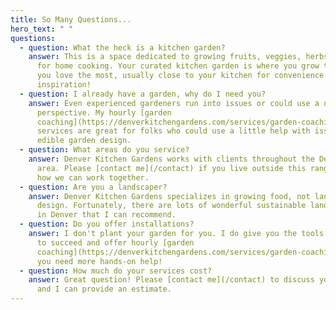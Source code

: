 ```yaml
---
title: So Many Questions...
hero_text: " "
questions:
  - question: What the heck is a kitchen garden?
    answer: This is a space dedicated to growing fruits, veggies, herbs and flowers
      for home cooking. Your curated kitchen garden is where you grow the foods
      you love the most, usually close to your kitchen for convenience and
      inspiration!
  - question: I already have a garden, why do I need you?
    answer: Even experienced gardeners run into issues or could use a new
      perspective. My hourly [garden
      coaching](https://denverkitchengardens.com/services/garden-coaching)
      services are great for folks who could use a little help with issues or
      edible garden design.
  - question: What areas do you service?
    answer: Denver Kitchen Gardens works with clients throughout the Denver-Metro
      area. Please [contact me](/contact) if you live outside this range to see
      how we can work together.
  - question: Are you a landscaper?
    answer: Denver Kitchen Gardens specializes in growing food, not landscape
      design. Fortunately, there are lots of wonderful sustainable landscapers
      in Denver that I can recommend.
  - question: Do you offer installations?
    answer: I don't plant your garden for you. I do give you the tools and knowledge
      to succeed and offer hourly [garden
      coaching](https://denverkitchengardens.com/services/garden-coaching) if
      you need more hands-on help!
  - question: How much do your services cost?
    answer: Great question! Please [contact me](/contact) to discuss your project
      and I can provide an estimate.
---
```


